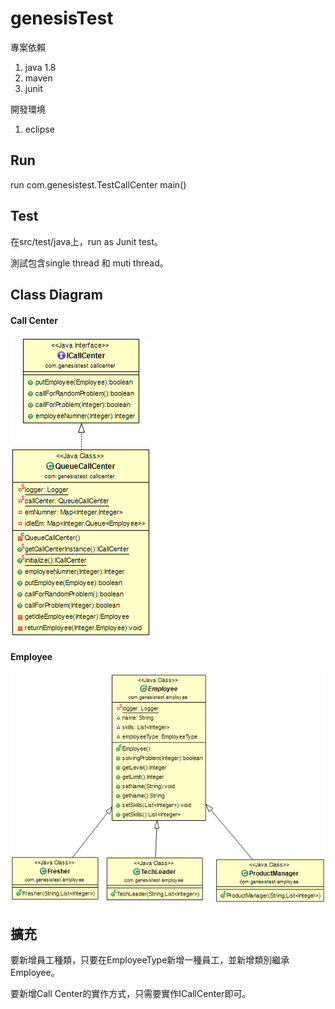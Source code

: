 # genesisTest
專案依賴

1. java 1.8
2. maven
3. junit

開發環境

1. eclipse

## Run

 run com.genesistest.TestCallCenter main()

## Test

在src/test/java上，run as Junit test。

測試包含single thread 和 muti thread。

## Class Diagram

#### Call Center

![CallCenter](https://github.com/RyanHsu1130/genesisTest/blob/master/src/main/java/classDiagram/CallCenter.png)

#### Employee

![Employee](https://github.com/RyanHsu1130/genesisTest/blob/master/src/main/java/classDiagram/Employee.png)

## 擴充

要新增員工種類，只要在EmployeeType新增一種員工，並新增類別繼承Employee。

要新增Call Center的實作方式，只需要實作ICallCenter即可。

